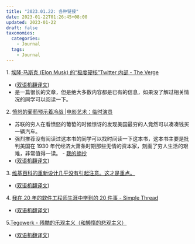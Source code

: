 ```yaml
---
title: "2023.01.22: 各种链接"
date: 2023-01-22T01:26:45+08:00
updated: 2023-01-22
draft: false
taxonomies:
  categories:
    - Journal
  tags:
    - Journal
---
```


1\. [埃隆·马斯克 (Elon Musk) 的“极度硬核”Twitter 内部 - The Verge](https://www.theverge.com/23551060/elon-musk-twitter-takeover-layoffs-workplace-salute-emoji)

- ([双语机翻译文](https://clip.owenyoung.com/2023/01/22/inside-elons-extremely-hardcore-twitter/))
- 是一篇很长的文章，但是绝大多数内容都是已有的信息，如果没了解过相关情况的同学可以阅读一下。

2\. [愤怒的葡萄预示着冷战 |电影艺术：临时演员](https://sites.psu.edu/comm150honors/2016/02/04/the-grapes-of-wraths-foreshadowing-of-the-cold-war/)

- 苏联的穷人在看愤怒的葡萄的时候惊讶的发现美国最穷的人竟然可以凑凑钱买一辆汽车。
- 强烈推荐没有阅读过这本书的同学可以找时间读一下这本书，这本书主要是批判美国在 1930 年代经济大萧条时期那些无情的资本家，刻画了穷人生活的艰难，非常值得一读。 - [我的摘抄](@content/blog/books/the-grapes-of-wrath.md)
- ([双语机翻译文](https://clip.owenyoung.com/2023/01/20/the-grapes-of-wraths-foreshadowing-of-the-cold-war-the-art-of-cinema-extras/))

3\. [维基百科的重新设计几乎没有引起注意。这才是重点。](https://slate.com/technology/2023/01/wikipedia-redesign-vector-2022-skin.html)

- ([双语机翻译文](https://clip.owenyoung.com/2023/01/20/wikipedias-redesign-is-barely-noticeable-thats-the-point/))

4\. [我在 20 年的软件工程师生涯中学到的 20 件事 - Simple Thread](https://www.simplethread.com/20-things-ive-learned-in-my-20-years-as-a-software-engineer/)

- ([双语机翻译文](https://clip.owenyoung.com/2023/01/19/20-things-ive-learned-in-my-20-years-as-a-software-engineer/))

5\.[Tegowerk - 残酷的乐观主义（和懒惰的悲观主义）](https://tegowerk.eu/posts/cruel-optimism/)

- ([双语机翻译文](https://clip.owenyoung.com/2023/01/19/cruel-optimism-and-lazy-pessimism/))
